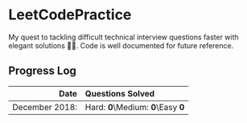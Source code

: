 # LeetCodePractice
My quest to tackling difficult technical interview questions faster with elegant solutions 👨‍💻. Code is well documented for future reference.
## Progress Log  
| Date | Questions Solved |   
| -: | :- |   
| December 2018: | Hard: **0**\Medium: **0**\Easy **0**|  

